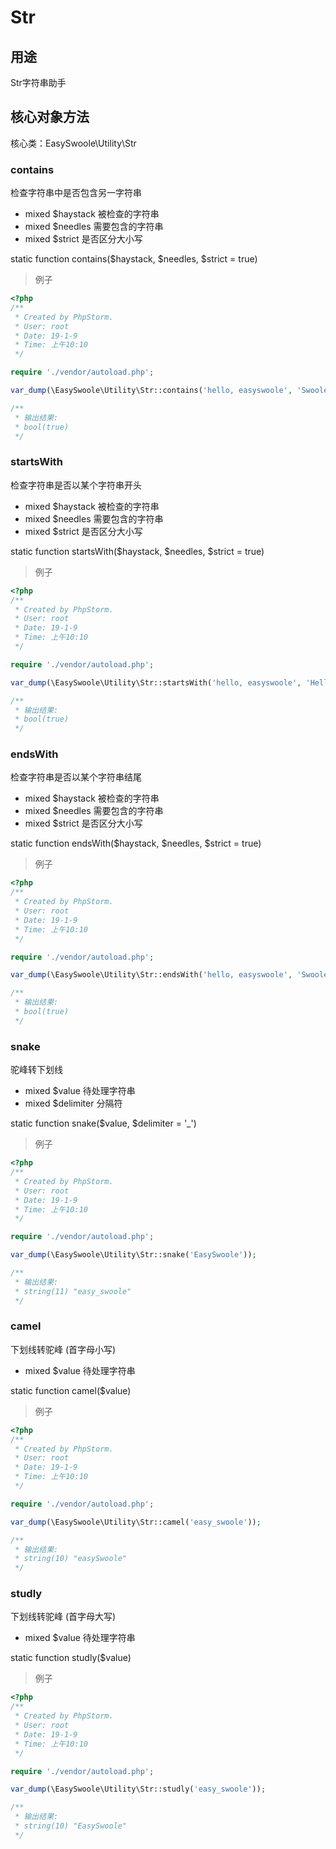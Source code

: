 # Str

## 用途
Str字符串助手

## 核心对象方法

核心类：EasySwoole\Utility\Str

### contains

检查字符串中是否包含另一字符串

* mixed     $haystack       被检查的字符串
* mixed     $needles        需要包含的字符串
* mixed     $strict         是否区分大小写

static function contains($haystack, $needles, $strict = true)

> 例子

```php
<?php
/**
 * Created by PhpStorm.
 * User: root
 * Date: 19-1-9
 * Time: 上午10:10
 */

require './vendor/autoload.php';

var_dump(\EasySwoole\Utility\Str::contains('hello, easyswoole', 'Swoole', false));

/**
 * 输出结果:
 * bool(true)
 */

```

### startsWith

检查字符串是否以某个字符串开头

* mixed     $haystack       被检查的字符串
* mixed     $needles        需要包含的字符串
* mixed     $strict         是否区分大小写

static function startsWith($haystack, $needles, $strict = true)

> 例子

```php
<?php
/**
 * Created by PhpStorm.
 * User: root
 * Date: 19-1-9
 * Time: 上午10:10
 */

require './vendor/autoload.php';

var_dump(\EasySwoole\Utility\Str::startsWith('hello, easyswoole', 'Hello', false));

/**
 * 输出结果:
 * bool(true)
 */

```

### endsWith

检查字符串是否以某个字符串结尾

* mixed     $haystack       被检查的字符串
* mixed     $needles        需要包含的字符串
* mixed     $strict         是否区分大小写

static function endsWith($haystack, $needles, $strict = true)

> 例子

```php
<?php
/**
 * Created by PhpStorm.
 * User: root
 * Date: 19-1-9
 * Time: 上午10:10
 */

require './vendor/autoload.php';

var_dump(\EasySwoole\Utility\Str::endsWith('hello, easyswoole', 'Swoole', false));

/**
 * 输出结果:
 * bool(true)
 */

```

### snake

驼峰转下划线

* mixed     $value          待处理字符串
* mixed     $delimiter      分隔符

static function snake($value, $delimiter = '_')

> 例子

```php
<?php
/**
 * Created by PhpStorm.
 * User: root
 * Date: 19-1-9
 * Time: 上午10:10
 */

require './vendor/autoload.php';

var_dump(\EasySwoole\Utility\Str::snake('EasySwoole'));

/**
 * 输出结果:
 * string(11) "easy_swoole"
 */

```

### camel

下划线转驼峰 (首字母小写)

* mixed     $value          待处理字符串

static function camel($value)

> 例子

```php
<?php
/**
 * Created by PhpStorm.
 * User: root
 * Date: 19-1-9
 * Time: 上午10:10
 */

require './vendor/autoload.php';

var_dump(\EasySwoole\Utility\Str::camel('easy_swoole'));

/**
 * 输出结果:
 * string(10) "easySwoole"
 */

```

### studly

下划线转驼峰 (首字母大写)

* mixed     $value          待处理字符串

static function studly($value)

> 例子

```php
<?php
/**
 * Created by PhpStorm.
 * User: root
 * Date: 19-1-9
 * Time: 上午10:10
 */

require './vendor/autoload.php';

var_dump(\EasySwoole\Utility\Str::studly('easy_swoole'));

/**
 * 输出结果:
 * string(10) "EasySwoole"
 */

```